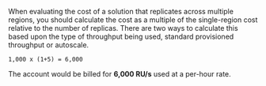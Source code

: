 When evaluating the cost of a solution that replicates across multiple regions, you should calculate the cost as a multiple of the single-region cost relative to the number of replicas. There are two ways to calculate this based upon the type of throughput being used, standard provisioned throughput or autoscale.

```
1,000 x (1+5) = 6,000
```

The account would be billed for **6,000 RU/s** used at a per-hour rate.
